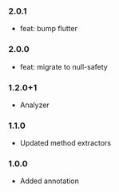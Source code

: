 ### 2.0.1
- feat: bump flutter

### 2.0.0
- feat: migrate to null-safety

### 1.2.0+1
- Analyzer

### 1.1.0
- Updated method extractors

### 1.0.0
- Added annotation
